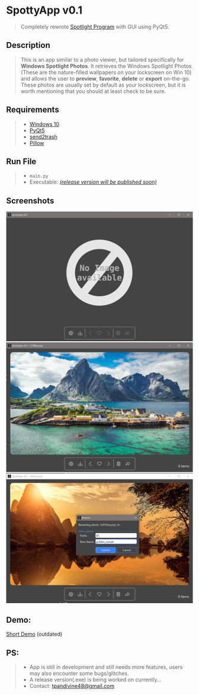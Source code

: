 # SpottyApp v0.1
> Completely rewrote [Spotlight Program][old spotty link] with GUI using PyQt5.

## Description
> This is an app similar to a photo viewer, but tailored specifically for **Windows Spotlight Photos**.
It retrieves the Windows Spotlight Photos (These are the nature-filled wallpapers on your lockscreen on Win 10)
and allows the user to **preview**, **favorite**, **delete** or **export** on-the-go.
These photos are usually set by default as your lockscreen, but it is worth mentioning that you should at least check to be sure.

## Requirements
> * [Windows 10](https://www.microsoft.com/en-us/software-download/windows10)
> * [PyQt5](https://pypi.org/project/PyQt5/)
> * [send2trash](https://pypi.org/project/Send2Trash/)
> * [Pillow](https://pypi.org/project/Pillow/)

## Run File
> * `main.py`
> * Executable: [*(release version will be published soon)*]()


## Screenshots
![pic_1](screenshots/1.png)
![pic_1](screenshots/2.png)
![pic_1](screenshots/5.png)
<!-- ![df](screenshots/1.png) This works too...No need for raw github content -->

## Demo:
[Short Demo](https://imgur.com/zVA7aUH) (outdated)

## PS:
> * App is still in development and still needs more features, users may also encounter some bugs/glitches.
> * A release version(.exe) is being worked on currently...
> * Contact: tpandivine48@gmail.com

<!-- Links -->
[old spotty link]: (https://github.com/CHR-onicles/SpotlightProgram)







